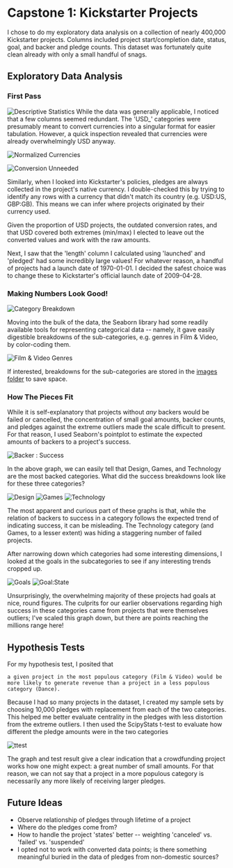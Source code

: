 # Capstone 1: Kickstarter Projects
I chose to do my exploratory data analysis on a collection of nearly 400,000 Kickstarter projects. Columns included project start/completion date, status, goal, and backer and pledge counts. This dataset was fortunately quite clean already with only a small handful of snags. 
    
## Exploratory Data Analysis
### First Pass
![Descriptive Statistics](images/ks_db_describe.png "Descriptive Statistics")
While the data was generally applicable, I noticed that a few columns seemed redundant. The 'USD_' categories were presumably meant to convert currencies into a singular format for easier tabulation. However, a quick inspection revealed that currencies were already overwhelmingly USD anyway. 

![Normalized Currencies](images/norm_cur.png "Normalized Currency Distribution")

![Conversion Unneeded](images/ks_corr_highlight.png)
    
Similarly, when I looked into Kickstarter's policies, pledges are always collected in the project's native currency. I double-checked this by trying to identify any rows with a currency that didn't match its country (e.g. USD:US, GBP:GB). This means we can infer where projects originated by their currency used. 

Given the proportion of USD projects, the outdated conversion rates, and that USD covered both extremes (min/max) I elected to leave out the converted values and work with the raw amounts. 

Next, I saw that the 'length' column I calculated using 'launched' and 'pledged' had some incredibly large values! For whatever reason, a handful of projects had a launch date of 1970-01-01. I decided the safest choice was to change these to Kickstarter's official launch date of 2009-04-28.


### Making Numbers Look Good!

![Category Breakdown](images/subcategories/Category_Hbars.png)

Moving into the bulk of the data, the Seaborn library had some readily available tools for representing categorical data -- namely, it gave easily digestible breakdowns of the sub-categories, e.g. genres in Film & Video, by color-coding them. 

![Film & Video Genres](images/subcategories/Film&Video.png "Film & Video category breakdown")

If interested, breakdowns for the sub-categories are stored in the [images folder](images/subcategories) to save space. 

### How The Pieces Fit
While it is self-explanatory that projects without *any* backers would be failed or cancelled, the concentration of small goal amounts, backer counts, and pledges against the extreme outliers made the scale difficult to present. For that reason, I used Seaborn's pointplot to estimate the expected amounts of backers to a project's success.

![Backer : Success](images/Backer_Success.png)

In the above graph, we can easily tell that Design, Games, and Technology are the most backed categories. What did the success breakdowns look like for these three categories?

![Design](images/sub_states/Design_subcat_state.png)
![Games](images/sub_states/Games_subcat_state.png)
![Technology](images/sub_states/Technology_subcat_state.png)

The most apparent and curious part of these graphs is that, while the relation of backers to success in a category follows the expected trend of indicating success, it can be misleading. The Technology category (and Games, to a lesser extent) was hiding a staggering number of failed projects. 

After narrowing down which categories had some interesting dimensions, I looked at the goals in the subcategories to see if any interesting trends cropped up. 

![Goals](images/goal_points.png)
![Goal:State](images/goal_to_state.png)

Unsurprisingly, the overwhelming majority of these projects had goals at nice, round figures. The culprits for our earlier observations regarding high success in these categories came from projects that were themselves outliers; I've scaled this graph down, but there are points reaching the millions range here!
        
## Hypothesis Tests

For my hypothesis test, I posited that 

    a given project in the most populous category (Film & Video) would be 
    more likely to generate revenue than a project in a less populous category (Dance). 

Because I had so many projects in the dataset, I created my sample sets by choosing 10,000 pledges with replacement from each of the two categories. This helped me better evaluate centrality in the pledges with less distortion from the extreme outliers. I then used the ScipyStats t-test to evaluate how different the pledge amounts were in the two categories

![ttest](images/ttest.png)

The graph and test result give a clear indication that a crowdfunding project works how one might expect: a great number of small amounts. For that reason, we can not say that a project in a more populous category is necessarily any more likely of receiving larger pledges.


## Future Ideas
* Observe relationship of pledges through lifetime of a project
* Where do the pledges come from? 
* How to handle the project 'states' better -- weighting 'canceled' vs. 'failed' vs. 'suspended'
* I opted not to work with converted data points; is there something meaningful buried in the data of pledges from non-domestic sources?
